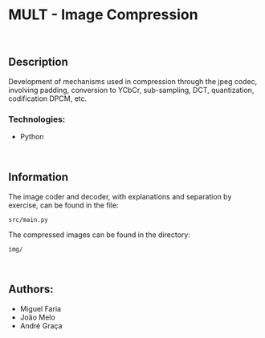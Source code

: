 # MULT - Image Compression

<br>

## Description
Development of mechanisms used in compression through the jpeg codec, involving padding, conversion to YCbCr, sub-sampling, DCT, quantization, codification DPCM, etc.

### Technologies:
- Python

<br>

## Information
The image coder and decoder, with explanations and separation by exercise, can be found in the file:

	src/main.py

The compressed images can be found in the directory:

	img/

<br>

## Authors: 
- Miguel Faria
- João Melo
- André Graça